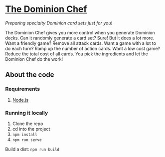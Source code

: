 # [The Dominion Chef](https://queryluke.github.io/dominion-chef)
_Preparing specialty Dominion card sets just for you!_

The Dominion Chef gives you more control when you generate Dominion decks. 
Can it randomly generate a card set? Sure! But it does a lot more. Want a friendly game? 
Remove all attack cards. Want a game with a lot to do each turn? Ramp up the number of action cards.
Want a low cost game? Reduce the total cost of all cards. You pick the ingredients and let the Dominion Chef do the work!

## About the code
### Requirements
1. [Node.js](https://nodejs.org/en/)
### Running it locally
1. Clone the repo
2. cd into the project
3. `npm install`
4. `npm run serve`

Build a dist: `npm run build`




